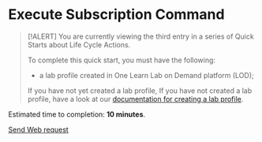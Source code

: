 # Execute Subscription Command

> [!ALERT] You are currently viewing the third entry in a series of Quick Starts about Life Cycle Actions.
>
> To complete this quick start, you must have the following:
> * a lab profile created in One Learn Lab on Demand platform (LOD);
> 
> If you have not yet created a lab profile, If you have not created a lab profile, have a look at our [documentation for creating a lab profile](URL).

Estimated time to completion: **10 minutes**.






[Send Web request](/lod/quick-starts/life-cycle-actions/web-request.md)
